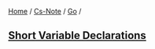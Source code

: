 [Home](https://mengxianbin.github.io) /
[Cs-Note](https://mengxianbin.github.io/cs-note) /
[Go](https://mengxianbin.github.io/cs-note/go) /

## [Short Variable Declarations](https://mengxianbin.github.io/cs-note/go/short_variable_declarations.md)
